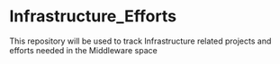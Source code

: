 # Infrastructure_Efforts
This repository will be used to track Infrastructure related projects and efforts needed in the Middleware space
